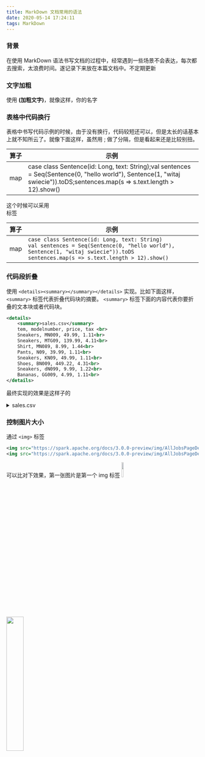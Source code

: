 ```yaml
---
title: MarkDown 文档常用的语法
date: 2020-05-14 17:24:11
tags: MarkDown
---
```

### 背景
在使用 MarkDown 语法书写文档的过程中，经常遇到一些场景不会表达，每次都去搜索，太浪费时间。遂记录下来放在本篇文档中。不定期更新
<!--more-->
### 文字加粗
使用 **(加粗文字)**，就像这样，你的名字

### 表格中代码换行
表格中书写代码示例的时候，由于没有换行，代码较短还可以，但是太长的话基本上就不知所云了。就像下面这样，虽然用 ; 做了分隔，但是看起来还是比较别扭。

|算子|	示例|
|------|------|
|map	|case class Sentence(id: Long, text: String);val sentences = Seq(Sentence(0, "hello world"), Sentence(1, "witaj swiecie")).toDS;sentences.map(s => s.text.length > 12).show()|

这个时候可以采用 <br> 标签

|算子|	示例|
|------|-----|
|map	|`case class Sentence(id: Long, text: String)`<br>`val sentences = Seq(Sentence(0, "hello world"), Sentence(1, "witaj swiecie")).toDS`<br>`sentences.map(s => s.text.length > 12).show()`<br> |

### 代码段折叠
使用 `<details><summary></summary></details>` 实现。比如下面这样，`<summary>` 标签代表折叠代码块的摘要。 `<summary>` 标签下面的内容代表你要折叠的文本块或者代码块。
```xml
<details>
	<summary>sales.csv</summary>
	tem, modelnumber, price, tax <br>
	Sneakers, MN009, 49.99, 1.11<br>
	Sneakers, MTG09, 139.99, 4.11<br>
	Shirt, MN089, 8.99, 1.44<br>
	Pants, N09, 39.99, 1.11<br>
	Sneakers, KN09, 49.99, 1.11<br>
	Shoes, BN009, 449.22, 4.31<br>
	Sneakers, dN099, 9.99, 1.22<br>
	Bananas, GG009, 4.99, 1.11<br>
</details>
```
最终实现的效果是这样子的

<details>
	<summary>sales.csv</summary>
	tem, modelnumber, price, tax <br>
	Sneakers, MN009, 49.99, 1.11<br>
	Sneakers, MTG09, 139.99, 4.11<br>
	Shirt, MN089, 8.99, 1.44<br>
	Pants, N09, 39.99, 1.11<br>
	Sneakers, KN09, 49.99, 1.11<br>
	Shoes, BN009, 449.22, 4.31<br>
	Sneakers, dN099, 9.99, 1.22<br>
	Bananas, GG009, 4.99, 1.11<br>
</details>

### 控制图片大小
通过 `<img>` 标签
```xml
<img src="https://spark.apache.org/docs/3.0.0-preview/img/AllJobsPageDetail1.png" width="10%" height="10%">
<img src="https://spark.apache.org/docs/3.0.0-preview/img/AllJobsPageDetail1.png" width="30%" height="30%">
```
可以比对下效果，第一张图片是第一个 img 标签
<img src="https://spark.apache.org/docs/3.0.0-preview/img/AllJobsPageDetail1.png" width="10%" height="10%">

<img src="https://spark.apache.org/docs/3.0.0-preview/img/AllJobsPageDetail1.png" width="30%" height="30%">

